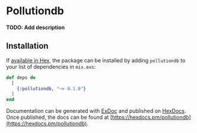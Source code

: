 # Pollutiondb

**TODO: Add description**

## Installation

If [available in Hex](https://hex.pm/docs/publish), the package can be installed
by adding `pollutiondb` to your list of dependencies in `mix.exs`:

```elixir
def deps do
  [
    {:pollutiondb, "~> 0.1.0"}
  ]
end
```

Documentation can be generated with [ExDoc](https://github.com/elixir-lang/ex_doc)
and published on [HexDocs](https://hexdocs.pm). Once published, the docs can
be found at [https://hexdocs.pm/pollutiondb](https://hexdocs.pm/pollutiondb).

